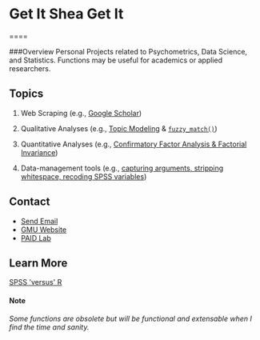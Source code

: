 # Get It Shea Get It
====

###Overview
Personal Projects related to Psychometrics, Data Science, and Statistics. Functions may be useful for academics or applied researchers.

## Topics
1. Web Scraping (e.g., [Google Scholar](https://raw.githubusercontent.com/Shea-Fyffe/GitItSheaGitIt/master/scraping_scholar_functions.R))

1. Qualitative Analyses (e.g., [Topic Modeling](https://raw.githubusercontent.com/Shea-Fyffe/GitItSheaGitIt/master/topic_models_example.R) & [`fuzzy_match()`](https://raw.githubusercontent.com/Shea-Fyffe/GitItSheaGitIt/master/grad_cafe_functions.R))

1. Quantitative Analyses (e.g., [Confirmatory Factor Analysis & Factorial Invariance](https://raw.githubusercontent.com/Shea-Fyffe/GitItSheaGitIt/master/measurement_invariance_functions.R))

1. Data-management tools (e.g., [capturing arguments, stripping whitespace, recoding SPSS variables](https://raw.githubusercontent.com/Shea-Fyffe/GitItSheaGitIt/master/utility_functions.R))

## Contact
* [Send Email](shea.fyffe@gmail.com)
* [GMU Website](https://psychology.gmu.edu/people/sfyffe)
* [PAID Lab](https://sites.google.com/view/paid-lab/home)

## Learn More

[SPSS 'versus' R](https://drive.google.com/file/d/0B_eHxiBl_mO0NFlQS0RnMHhqYXFPWWo5SkZ2WUU4aUIxQnVr/view?usp=sharing)

#### Note

*Some functions are obsolete but will be functional and extensable when I find the time and sanity.*